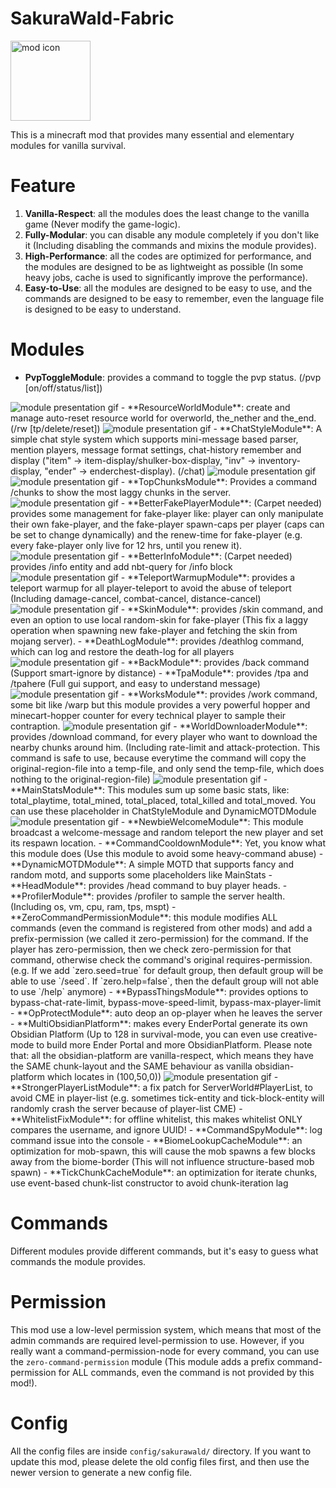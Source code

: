 # SakuraWald-Fabric
<img src="https://github.com/SakuraWald/sakurawald-fabric/raw/master/src/main/resources/assets/sakurawald/icon.png" width="128" alt="mod icon">

This is a minecraft mod that provides many essential and elementary modules for vanilla survival.

# Feature
1. **Vanilla-Respect**: all the modules does the least change to the vanilla game (Never modify the game-logic).
2. **Fully-Modular**: you can disable any module completely if you don't like it (Including disabling the commands and
   mixins the module provides).
3. **High-Performance**: all the codes are optimized for performance, and the modules are designed to be as lightweight as
   possible (In some heavy jobs, cache is used to significantly improve the performance).
4. **Easy-to-Use**: all the modules are designed to be easy to use, and the commands are designed to be easy to remember, even the language file is designed to be easy to understand.

# Modules
- **PvpToggleModule**: provides a command to toggle the pvp status. (/pvp [on/off/status/list])
<img src="https://github.com/SakuraWald/sakurawald-fabric/raw/master/.github/images/pvp-toggle.gif" alt="module presentation gif">
- **ResourceWorldModule**: create and manage auto-reset resource world for overworld, the_nether and the_end.  (/rw [tp/delete/reset])
<img src="https://github.com/SakuraWald/sakurawald-fabric/raw/master/.github/images/resource-world.gif" alt="module presentation gif">
- **ChatStyleModule**: A simple chat style system which supports mini-message based parser, mention players, message format settings, chat-history remember and display ("item" -> item-display/shulker-box-display, "inv" -> inventory-display, "ender" -> enderchest-display). (/chat)
<img src="https://github.com/SakuraWald/sakurawald-fabric/raw/master/.github/images/chat-style.gif" alt="module presentation gif">
<img src="https://github.com/SakuraWald/sakurawald-fabric/raw/master/.github/images/display.gif" alt="module presentation gif">
- **TopChunksModule**: Provides a command /chunks to show the most laggy chunks in the server.
<img src="https://github.com/SakuraWald/sakurawald-fabric/raw/master/.github/images/top-chunks.gif" alt="module presentation gif">
- **BetterFakePlayerModule**: (Carpet needed) provides some management for fake-player like: player can only manipulate their own fake-player, and the fake-player spawn-caps per player (caps can be set to change dynamically) and the renew-time for fake-player (e.g. every fake-player only live for 12 hrs, until you renew it).
<img src="https://github.com/SakuraWald/sakurawald-fabric/raw/master/.github/images/better-fake-player.gif" alt="module presentation gif">
- **BetterInfoModule**: (Carpet needed) provides /info entity and add nbt-query for /info block
<img src="https://github.com/SakuraWald/sakurawald-fabric/raw/master/.github/images/better-info.gif" alt="module presentation gif">
- **TeleportWarmupModule**: provides a teleport warmup for all player-teleport to avoid the abuse of teleport (Including damage-cancel, combat-cancel, distance-cancel)
<img src="https://github.com/SakuraWald/sakurawald-fabric/raw/master/.github/images/teleport-warmup.gif" alt="module presentation gif">
- **SkinModule**: provides /skin command, and even an option to use local random-skin for fake-player (This fix a laggy operation when spawning new fake-player and fetching the skin from mojang server).
- **DeathLogModule**: provides /deathlog command, which can log and restore the death-log for all players 
<img src="https://github.com/SakuraWald/sakurawald-fabric/raw/master/.github/images/death-log.gif" alt="module presentation gif">
- **BackModule**: provides /back command (Support smart-ignore by distance)
- **TpaModule**: provides /tpa and /tpahere (Full gui support, and easy to understand message)
<img src="https://github.com/SakuraWald/sakurawald-fabric/raw/master/.github/images/tpa.gif" alt="module presentation gif">
- **WorksModule**: provides /work command, some bit like /warp but this module provides a very powerful hopper and minecart-hopper counter for every technical player to sample their contraption.
<img src="https://github.com/SakuraWald/sakurawald-fabric/raw/master/.github/images/works.gif" alt="module presentation gif">
- **WorldDownloaderModule**: provides /download command, for every player who want to download the nearby chunks around him. (Including rate-limit and attack-protection. This command is safe to use, because everytime the command will copy the original-region-file into a temp-file, and only send the temp-file, which does nothing to the original-region-file)
<img src="https://github.com/SakuraWald/sakurawald-fabric/raw/master/.github/images/download.gif" alt="module presentation gif">
- **MainStatsModule**: This modules sum up some basic stats, like: total_playtime, total_mined, total_placed, total_killed and total_moved. You can use these placeholder in ChatStyleModule and DynamicMOTDModule
<img src="https://github.com/SakuraWald/sakurawald-fabric/raw/master/.github/images/main-stats.gif" alt="module presentation gif">
- **NewbieWelcomeModule**: This module broadcast a welcome-message and random teleport the new player and set its respawn location.
- **CommandCooldownModule**: Yet, you know what this module does (Use this module to avoid some heavy-command abuse)
- **DynamicMOTDModule**: A simple MOTD that supports fancy and random motd, and supports some placeholders like MainStats
- **HeadModule**: provides /head command to buy player heads.
- **ProfilerModule**: provides /profiler to sample the server health. (Including os, vm, cpu, ram, tps, mspt)
- **ZeroCommandPermissionModule**: this module modifies ALL commands (even the command is registered from other mods) and add a prefix-permission (we called it zero-permission) for the command. If the player has zero-permission, then we check zero-permission for that command, otherwise check the command's original requires-permission. (e.g. If we add `zero.seed=true` for default group, then default group will be able to use `/seed`. If `zero.help=false`, then the default group will not able to use `/help` anymore)
- **BypassThingsModule**: provides options to bypass-chat-rate-limit, bypass-move-speed-limit, bypass-max-player-limit
- **OpProtectModule**: auto deop an op-player when he leaves the server
- **MultiObsidianPlatform**: makes every EnderPortal generate its own Obsidian Platform (Up to 128 in survival-mode, you can even use creative-mode to build more Ender Portal and more ObsidianPlatform. Please note that: all the obsidian-platform are vanilla-respect, which means they have the SAME chunk-layout and the SAME behaviour as vanilla obsidian-platform which locates in (100,50,0))
<img src="https://github.com/SakuraWald/sakurawald-fabric/raw/master/.github/images/multi-obsidian-platform.gif" alt="module presentation gif">
- **StrongerPlayerListModule**: a fix patch for ServerWorld#PlayerList, to avoid CME in player-list (e.g. sometimes tick-entity and tick-block-entity will randomly crash the server because of player-list CME)
- **WhitelistFixModule**: for offline whitelist, this makes whitelist ONLY compares the username, and ignore UUID!
- **CommandSpyModule**: log command issue into the console
- **BiomeLookupCacheModule**: an optimization for mob-spawn, this will cause the mob spawns a few blocks away from the biome-border (This will not influence structure-based mob spawn)
- **TickChunkCacheModule**: an optimization for iterate chunks, use event-based chunk-list constructor to avoid chunk-iteration lag

# Commands
Different modules provide different commands, but it's easy to guess what commands the module provides.

# Permission
This mod use a low-level permission system, which means that most of the admin commands are required level-permission to use. However, if you really want a command-permission-node for every command, you can use the `zero-command-permission` module (This module adds a prefix command-permission for ALL commands, even the command is not provided by this mod!).

# Config
All the config files are inside `config/sakurawald/` directory.
If you want to update this mod, please delete the old config files first, and then use the newer version to generate a new config file.